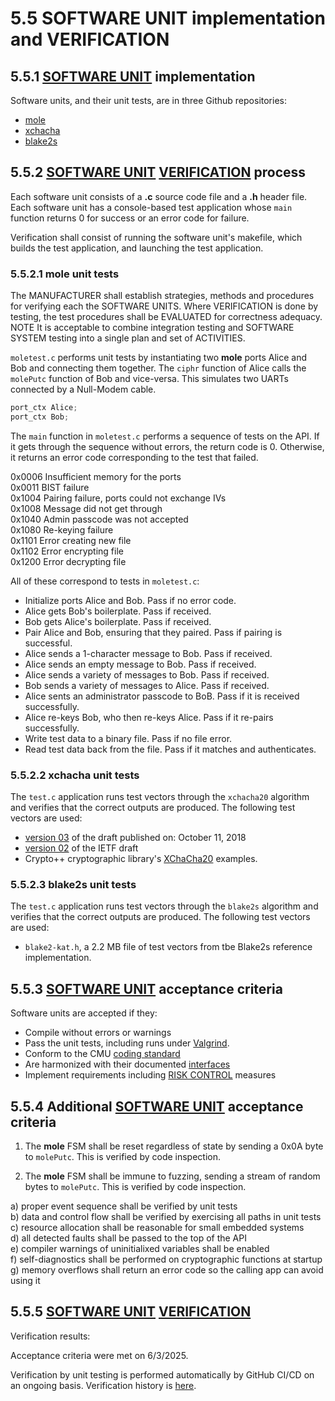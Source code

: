 # 5.5 SOFTWARE UNIT implementation and VERIFICATION

## 5.5.1 [SOFTWARE UNIT](./glossary.md#SOFTWARE_UNIT) implementation

Software units, and their unit tests, are in three Github repositories:

- [mole](https://github.com/bradleyeckert/mole)
- [xchacha](https://github.com/bradleyeckert/xchacha)
- [blake2s](https://github.com/bradleyeckert/blake2s)

## 5.5.2 [SOFTWARE UNIT](./glossary.md#SOFTWARE_UNIT) [VERIFICATION](./glossary.md#VERIFICATION) process
Each software unit consists of a **.c** source code file and a **.h** header file.
Each software unit has a console-based test application whose `main` function returns 0 for success
or an error code for failure.

Verification shall consist of running the software unit's makefile, which builds the test application,
and launching the test application.

### 5.5.2.1 mole unit tests

The MANUFACTURER shall establish strategies, methods and procedures for verifying each the
SOFTWARE UNITS. Where VERIFICATION is done by testing, the test procedures shall be
EVALUATED for correctness adequacy.
NOTE It is acceptable to combine integration testing and SOFTWARE SYSTEM testing into a single plan and set of
ACTIVITIES.

`moletest.c` performs unit tests by instantiating two **mole** ports Alice and Bob and connecting them together.
The `ciphr` function of Alice calls the `molePutc` function of Bob and vice-versa.
This simulates two UARTs connected by a Null-Modem cable.
```C
port_ctx Alice;
port_ctx Bob;
```
The `main` function in `moletest.c` performs a sequence of tests on the API.
If it gets through the sequence without errors,
the return code is 0. Otherwise, it returns an error code corresponding to the test that failed.

0x0006 Insufficient memory for the ports  
0x0011 BIST failure  
0x1004 Pairing failure, ports could not exchange IVs  
0x1008 Message did not get through  
0x1040 Admin passcode was not accepted  
0x1080 Re-keying failure  
0x1101 Error creating new file  
0x1102 Error encrypting file  
0x1200 Error decrypting file

All of these correspond to tests in `moletest.c`:

- Initialize ports Alice and Bob. Pass if no error code.
- Alice gets Bob's boilerplate. Pass if received.
- Bob gets Alice's boilerplate. Pass if received.
- Pair Alice and Bob, ensuring that they paired. Pass if pairing is successful.
- Alice sends a 1-character message to Bob. Pass if received.
- Alice sends an empty message to Bob. Pass if received.
- Alice sends a variety of messages to Bob. Pass if received.
- Bob sends a variety of messages to Alice. Pass if received.
- Alice sents an administrator passcode to BoB. Pass if it is received successfully.
- Alice re-keys Bob, who then re-keys Alice. Pass if it re-pairs successfully.
- Write test data to a binary file. Pass if no file error.
- Read test data back from the file. Pass if it matches and authenticates.

### 5.5.2.2 xchacha unit tests
The `test.c` application runs test vectors through the `xchacha20` algorithm and verifies
that the correct outputs are produced. The following test vectors are used:

- [version 03](https://tools.ietf.org/html/draft-arciszewski-xchacha-03) of the draft published on: October 11, 2018
- [version 02](https://tools.ietf.org/html/draft-arciszewski-xchacha-02) of the IETF draft
- Crypto++ cryptographic library's [XChaCha20](https://www.cryptopp.com/wiki/XChaCha20) examples.

### 5.5.2.3 blake2s unit tests
The `test.c` application runs test vectors through the `blake2s` algorithm and verifies
that the correct outputs are produced. The following test vectors are used:

- `blake2-kat.h`, a 2.2 MB file of test vectors from tbe Blake2s reference implementation.

## 5.5.3 [SOFTWARE UNIT](./glossary.md#SOFTWARE_UNIT) acceptance criteria
Software units are accepted if they:

- Compile without errors or warnings
- Pass the unit tests, including runs under [Valgrind](https://valgrind.org/).
- Conform to the CMU [coding standard](https://users.ece.cmu.edu/~eno/coding/CCodingStandard.html)
- Are harmonized with their documented [interfaces](./5.4_Detailed_design.md)
- Implement requirements including [RISK CONTROL](./glossary.md#RISK_CONTROL) measures

## 5.5.4 Additional [SOFTWARE UNIT](./glossary.md#SOFTWARE_UNIT) acceptance criteria
1. The **mole** FSM shall be reset regardless of state by sending a 0x0A byte to `molePutc`.
This is verified by code inspection.

2. The **mole** FSM shall be immune to fuzzing, sending a stream of random bytes to `molePutc`.
This is verified by code inspection.

a) proper event sequence shall be verified by unit tests  
b) data and control flow shall be verified by exercising all paths in unit tests  
c) resource allocation shall be reasonable for small embedded systems  
d) all detected faults shall be passed to the top of the API  
e) compiler warnings of uninitialixed variables shall be enabled  
f) self-diagnostics shall be performed on cryptographic functions at startup  
g) memory overflows shall return an error code so the calling app can avoid using it

## 5.5.5 [SOFTWARE UNIT](./glossary.md#SOFTWARE_UNIT) [VERIFICATION](./glossary.md#VERIFICATION)

Verification results:

Acceptance criteria were met on 6/3/2025.

Verification by unit testing is performed automatically by GitHub CI/CD on an ongoing basis.
Verification history is [here](https://github.com/bradleyeckert/mole/actions).

